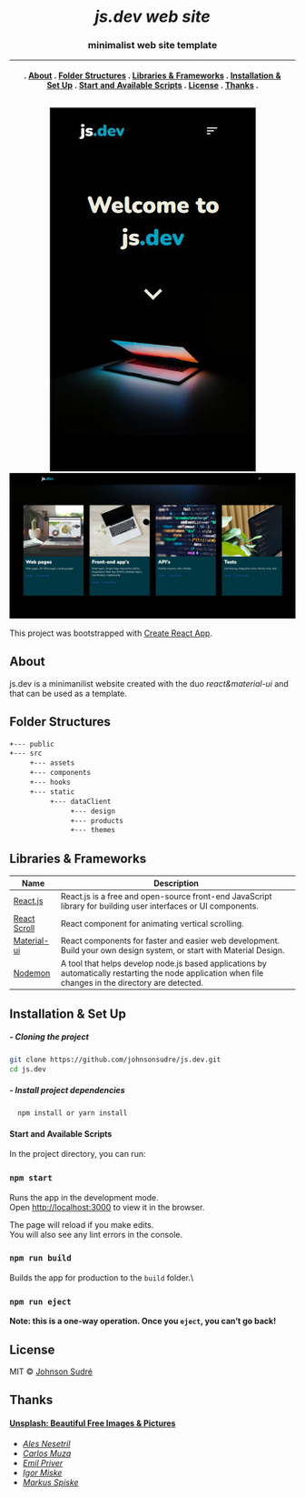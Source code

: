 
<div style="text-align:center">
<h1 style="align:center"><i>js.dev web site</i></h1>
<h3 style="align:center">minimalist web site template</h3>

|| <p style="align:center"> . [About](#about) . [Folder Structures](#folder-structures) . [Libraries & Frameworks](#libraries) . [Installation & Set Up](#installation) . [Start and Available Scripts](#start-and-available-scripts) . [License](#license) . [Thanks](#thanks) . </p> ||
|-|:-:|-:|

  <img style="text-align:center" src='./src/assets/cover-mobile.JPG'>
<img style="text-align:center" src='./src/assets/content-web.JPG'>
</div>

This project was bootstrapped with [Create React App](https://github.com/facebook/create-react-app).

## About

js.dev is a minimanilist website created with the duo *react&material-ui* and that can be used as a template.

## Folder Structures

```bash
+--- public
+--- src
     +--- assets
     +--- components
     +--- hooks
     +--- static
          +--- dataClient
               +--- design
               +--- products
               +--- themes
```
<span id="libraries"></span>
## Libraries & Frameworks

|Name| Description|
|-|-|
|[React.js](https://reactjs.org/)|React.js is a free and open-source front-end JavaScript library for building user interfaces or UI components.|
|[React Scroll](https://www.npmjs.com/package/react-scroll) |React component for animating vertical scrolling.|
|[Material-ui](https://material-ui.com/) |React components for faster and easier web development. Build your own design system, or start with Material Design.|
|[Nodemon](https://www.npmjs.com/package/nodemon/) | A tool that helps develop node.js based applications by automatically restarting the node application when file changes in the directory are detected.|


<span id="installation"></span>
## Installation & Set Up

##### - Cloning the project
```bash
git clone https://github.com/johnsonsudre/js.dev.git
cd js.dev
```

##### - Install project dependencies

```bash
  npm install or yarn install
```

#### Start and Available Scripts

In the project directory, you can run:

### `npm start`

Runs the app in the development mode.\
Open [http://localhost:3000](http://localhost:3000) to view it in the browser.

The page will reload if you make edits.\
You will also see any lint errors in the console.

### `npm run build`

Builds the app for production to the `build` folder.\

### `npm run eject`

**Note: this is a one-way operation. Once you `eject`, you can’t go back!**

## License

MIT © [Johnson Sudré](https://github.com/johnsonsudre)

## Thanks

#### [Unsplash: Beautiful Free Images & Pictures](https://unsplash.com/)
- *[Ales Nesetril](https://unsplash.com/@alesnesetril)*
- *[Carlos Muza](https://unsplash.com/@kmuza)*
- *[Emil Priver](https://unsplash.com/@emilpriver)*
- *[Igor Miske](https://unsplash.com/@igormiske)*
- *[Markus Spiske](https://unsplash.com/@markusspiske)*
